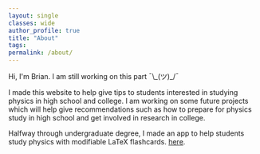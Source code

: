 ```yaml
---
layout: single
classes: wide
author_profile: true
title: "About"
tags:
permalink: /about/
---
```

Hi, I'm Brian. I am still working on this part ¯\\\_(ツ)\_/¯

I made this website to help give tips to students interested in studying physics in high school and college. I am working on some future projects which will help give recommendations such as how to prepare for physics study in high school and get involved in research in college.

Halfway through undergraduate degree, I made an app to help students study physics with modifiable LaTeX flashcards.  [here](https://play.google.com/store/apps/details?id=com.seymour.brian.latexflashcards&hl=en_US).
